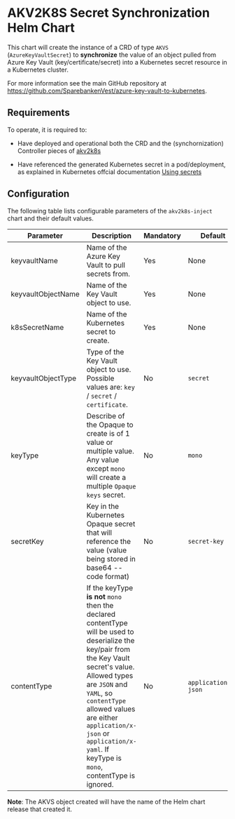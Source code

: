 # AKV2K8S Secret Synchronization Helm Chart

This chart will create the instance of a CRD of type ```AKVS``` (```AzureKeyVaultSecret```) to **synchronize** the value of an object pulled from Azure Key Vault (key/certificate/secret) into a Kubernetes secret resource in a Kubernetes cluster.

For more information see the main GitHub repository at https://github.com/SparebankenVest/azure-key-vault-to-kubernetes.

## Requirements
To operate, it is required to:
* Have deployed and operational both the CRD and the (synchornization) Controller pieces of [akv2k8s](https://akv2k8s.io/installation/)

* Have referenced the generated Kubernetes secret in a pod/deployment, as explained in Kubernetes offcial documentation [Using secrets](https://kubernetes.io/docs/concepts/configuration/secret/#using-secrets)

## Configuration

The following table lists configurable parameters of the ```akv2k8s-inject``` chart and their default values.

|Parameter|Description|Mandatory|Default|
| ---------------- | --------------------- | -------------- | ----------------------- |
| keyvaultName| Name of the Azure Key Vault to pull secrets from.| Yes | None|
| keyvaultObjectName| Name of the Key Vault object to use.| Yes | None|
| k8sSecretName | Name of the Kubernetes secret to create. | Yes | None |
| keyvaultObjectType| Type of the Key Vault object to use. Possible values are: ```key``` / ```secret``` / ```certificate```.     | No | ```secret``` |
| keyType | Describe of the Opaque to create is of 1 value or multiple value. Any value except ```mono``` will create a multiple ```Opaque keys``` secret. | No | ```mono``` |
| secretKey | Key in the Kubernetes Opaque secret that will reference the value (value being stored in base64 --code format) | No | ```secret-key``` |
| contentType| If the keyType **is not** ```mono``` then the declared contentType will be used to deserialize the key/pair from the Key Vault secret's value. Allowed types are ```JSON``` and ```YAML```, so ```contentType``` allowed values are either ```application/x-json``` or ```application/x-yaml```. If keyType is ```mono```, contentType is ignored. | No | ```application/x-json``` |

**Note**: The AKVS object created will have the name of the Helm chart release that created it.
